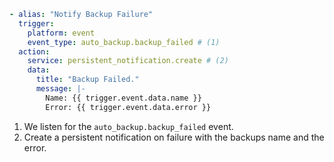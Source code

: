 ```yaml title="Notify on Backup Failure"
- alias: "Notify Backup Failure"
  trigger:
    platform: event
    event_type: auto_backup.backup_failed # (1)
  action:
    service: persistent_notification.create # (2)
    data:
      title: "Backup Failed."
      message: |-
        Name: {{ trigger.event.data.name }}
        Error: {{ trigger.event.data.error }}
```

1. We listen for the `auto_backup.backup_failed` event.
2. Create a persistent notification on failure with the backups name and the error.
